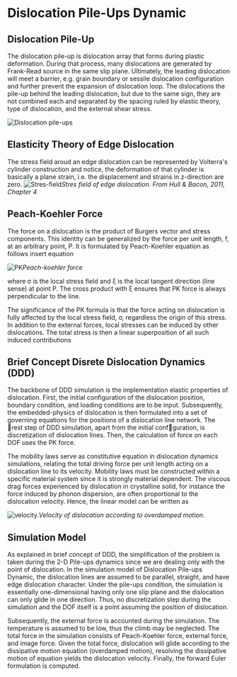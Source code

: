 # Dislocation Pile-Ups Dynamic

## Dislocation Pile-Up
The dislocation pile-up is dislocation array that forms during plastic deformation. During that process, many dislocations are generated by Frank-Read source in the same slip plane. Ultimately, the leading dislocation will meet a barrier, e.g. grain boundary or sessile dislocation configuration and further prevent the expansion of dislocation loop. The dislocations the pile-up behind the leading dislocation, but due to the same sign, they are not combined each and separated by the spacing ruled by elastic theory, type of dislocation, and the external shear stress.  

![Dislocation pile-ups](https://github.com/az-ihsan/PileUpDislocation/tree/main/docs/imgs/pile-ups.png)

## Elasticity Theory of Edge Dislocation
The stress field aroud an edge dislocation can be represented by Volterra's cylinder construction and notice, the deformation of that cylinder is basically a plane strain, i.e. the displacement and strains in z-direction are zero.
![Stres-field](https://github.com/az-ihsan/PileUpDislocation/tree/main/docs/imgs/edge-dis-stress.png)*Stres field of edge dislocation. From Hull & Bacon, 2011, Chapter 4*

## Peach-Koehler Force
The force on a dislocation is the product of Burgers vector and stress components. This identity can be generalized by the force per unit length, f, at an arbitrary point, P. It is formulated by Peach-Koehler equation as follows
insert equation

![PK](https://github.com/az-ihsan/PileUpDislocation/tree/main/docs/imgs/PKforce.png)*Peach-koehler force*

where σ is the local stress field and ξ is the local tangent direction (line sense) at point P. The cross product with ξ ensures that PK force is always perpendicular to the line.

The significance of the PK formula is that the force acting on dislocation is fully affected by the local stress field, σ, regardless the origin of this stress. In addition to the external forces, local stresses can be induced by other dislocations. The total stress is then a linear superposition of all such induced contributions

## Brief Concept Disrete Dislocation Dynamics (DDD)
The backbone of DDD simulation is the implementation elastic properties of dislocation. First, the initial configuration of the dislocation position, boundary condition, and loading conditions are to be input. Subsequently, the embedded-physics of dislocation is then formulated into a set of governing equations for the positions of a dislocation line network. The rest step of DDD simulation, apart from the initial confguration, is discretization of dislocation lines. Then, the calculation of force on each DOF uses the PK force. 

The mobility laws serve as constitutive equation in dislocation dynamics simulations, relating the total driving force per unit length acting on a dislocation line to its velocity. Mobility laws must be constructed within a specific material system since it is strongly material dependent. The viscous drag forces experienced by dislocation in crystalline solid, for instance the force induced by phonon dispersion, are often proportional to the dislocation velocity. Hence, the linear model can be written as

![velocity.](https://github.com/az-ihsan/PileUpDislocation/tree/main/docs/imgs/vel.png)*Velocity of dislocation according to overdamped motion.*


## Simulation Model 
As explained in brief concept of DDD, the simplification of the problem is taken during the 2-D Pile-ups dynamics since we are dealing only with the point of dislocation. In the simulation model of Dislocation Pile-ups Dynamic, the dislocation lines are assumed to be parallel, straight, and have edge dislocation character. Under the pile-ups condition, the simulation is essentially one-dimensional having only one slip plane and the dislocation can only glide in one direction. Thus, no discretization step during the simulation and the DOF itself is a point assuming the position of dislocation.

Subsequently, the external force is accounted during the simulation. The temperature is assumed to be low, thus the climb may be neglected. The total force in the simulation consists of Peach-Koehler force, external force, and image force. Given the total force, dislocation will glide according to the dissipative motion equation (overdamped motion), resolving the dissipative motion of equation yields the dislocation velocity. Finally, the forward Euler formulation is computed.

